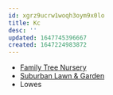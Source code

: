```yaml
---
id: xgrz9ucrw1woqh3oym9x0lo
title: Kc
desc: ''
updated: 1647745396667
created: 1647224983872
---
```


* [Family Tree Nursery](https://www.familytreenursery.com/)
* [Suburban Lawn & Garden](https://suburbanlg.com/)
* Lowes

